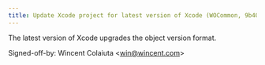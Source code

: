 ```yaml
---
title: Update Xcode project for latest version of Xcode (WOCommon, 9b40995)
---
```


The latest version of Xcode upgrades the object version format.

Signed-off-by: Wincent Colaiuta &lt;win@wincent.com&gt;
